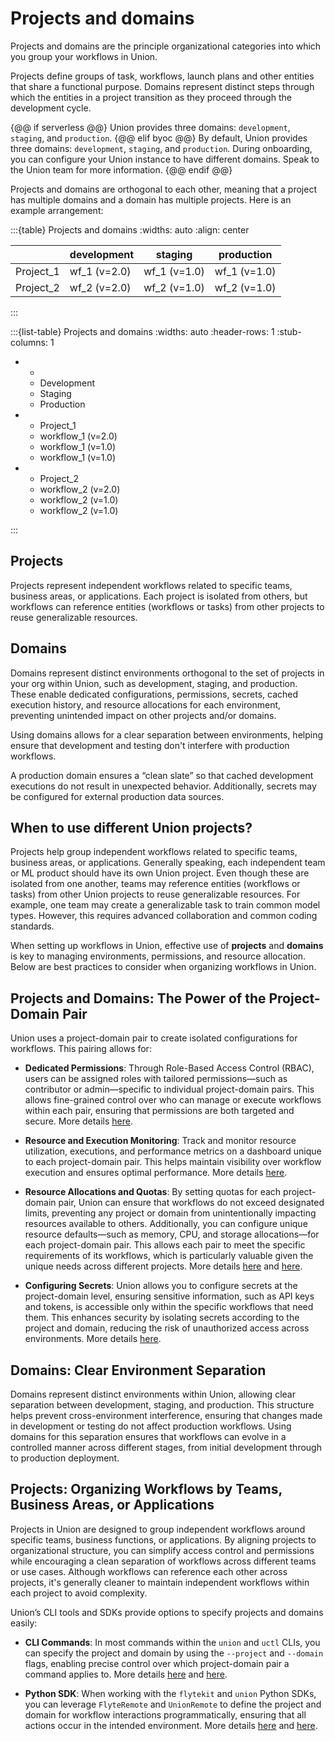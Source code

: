 # Projects and domains

Projects and domains are the principle organizational categories into which you group your workflows in Union.

Projects define groups of task, workflows, launch plans and other entities that share a functional purpose.
Domains represent distinct steps through which the entities in a project transition as they proceed through the development cycle.

{@@ if serverless @@}
Union provides three domains: `development`, `staging`, and `production`.
{@@ elif byoc @@}
By default, Union provides three domains: `development`, `staging`, and `production`.
During onboarding, you can configure your Union instance to have different domains.
Speak to the Union team for more information.
{@@ endif @@}

Projects and domains are orthogonal to each other, meaning that a project has multiple domains and a domain has multiple projects.
Here is an example arrangement:

:::{table} Projects and domains
:widths: auto
:align: center

|           | development | staging      | production   |
| --------- | ----------- | ------------ | ------------ |
| Project_1 | wf_1 (v=2.0)| wf_1 (v=1.0) | wf_1 (v=1.0) |
| Project_2 | wf_2 (v=2.0)| wf_2 (v=1.0) | wf_2 (v=1.0) |

:::

:::{list-table} Projects and domains
:widths: auto
:header-rows: 1
:stub-columns: 1

*   -
    - Development
    - Staging
    - Production
*   - Project_1
    - workflow_1 (v=2.0)
    - workflow_1 (v=1.0)
    - workflow_1 (v=1.0)
*   - Project_2
    - workflow_2 (v=2.0)
    - workflow_2 (v=1.0)
    - workflow_2 (v=1.0)

:::

## Projects

Projects represent independent workflows related to specific teams, business areas, or applications.
Each project is isolated from others, but workflows can reference entities (workflows or tasks) from other projects to reuse generalizable resources.


## Domains

Domains represent distinct environments orthogonal to the set of projects in your org within Union, such as development, staging, and production.
These enable dedicated configurations, permissions, secrets, cached execution history, and resource allocations for each environment, preventing unintended impact on other projects and/or domains.

Using domains allows for a clear separation between environments, helping ensure that development and testing don't interfere with production workflows.

A production domain ensures a “clean slate” so that cached development executions do not result in unexpected behavior.
Additionally, secrets may be configured for external production data sources.


## When to use different Union projects?

Projects help group independent workflows related to specific teams, business areas, or applications.
Generally speaking, each independent team or ML product should have its own Union project.
Even though these are isolated from one another, teams may reference entities (workflows or tasks) from other Union projects to reuse generalizable resources.
For example, one team may create a generalizable task to train common model types.
However, this requires advanced collaboration and common coding standards.

When setting up workflows in Union, effective use of **projects** and **domains** is key to managing environments, permissions, and resource allocation.
Below are best practices to consider when organizing workflows in Union.


## Projects and Domains: The Power of the Project-Domain Pair

Union uses a project-domain pair to create isolated configurations for workflows. This pairing allows for:

* **Dedicated Permissions**: Through Role-Based Access Control (RBAC), users can be assigned roles with tailored permissions—such as contributor or admin—specific to individual project-domain pairs. This allows fine-grained control over who can manage or execute workflows within each pair, ensuring that permissions are both targeted and secure. More details [here](https://docs.union.ai/byoc/user-guide/administration/user-management#custom-roles-and-policies).

* **Resource and Execution Monitoring**: Track and monitor resource utilization, executions, and performance metrics on a dashboard unique to each project-domain pair. This helps maintain visibility over workflow execution and ensures optimal performance. More details [here](https://docs.union.ai/byoc/user-guide/administration/usage#usage).

* **Resource Allocations and Quotas**: By setting quotas for each project-domain pair, Union can ensure that workflows do not exceed designated limits, preventing any project or domain from unintentionally impacting resources available to others. Additionally, you can configure unique resource defaults—such as memory, CPU, and storage allocations—for each project-domain pair. This allows each pair to meet the specific requirements of its workflows, which is particularly valuable given the unique needs across different projects. More details [here](https://docs.union.ai/byoc/user-guide/core-concepts/tasks/task-hardware-environment/customizing-task-resources#execution-defaults-and-resource-quotas) and [here](https://docs.union.ai/byoc/user-guide/administration/usage#resource-quotas).

* **Configuring Secrets**: Union allows you to configure secrets at the project-domain level, ensuring sensitive information, such as API keys and tokens, is accessible only within the specific workflows that need them. This enhances security by isolating secrets according to the project and domain, reducing the risk of unauthorized access across environments. More details [here](https://docs.union.ai/byoc/user-guide/development-cycle/managing-secrets#managing-secrets).

## Domains: Clear Environment Separation

Domains represent distinct environments within Union, allowing clear separation between development, staging, and production. This structure helps prevent cross-environment interference, ensuring that changes made in development or testing do not affect production workflows. Using domains for this separation ensures that workflows can evolve in a controlled manner across different stages, from initial development through to production deployment.

## Projects: Organizing Workflows by Teams, Business Areas, or Applications

Projects in Union are designed to group independent workflows around specific teams, business functions, or applications. By aligning projects to organizational structure, you can simplify access control and permissions while encouraging a clean separation of workflows across different teams or use cases. Although workflows can reference each other across projects, it's generally cleaner to maintain independent workflows within each project to avoid complexity.

Union’s CLI tools and SDKs provide options to specify projects and domains easily:

* **CLI Commands**: In most commands within the `union` and `uctl` CLIs, you can specify the project and domain by using the `--project` and `--domain` flags, enabling precise control over which project-domain pair a command applies to. More details [here](https://docs.union.ai/byoc/api-reference/union-cli) and [here](https://docs.union.ai/byoc/api-reference/uctl-cli/).

* **Python SDK**: When working with the `flytekit` and `union` Python SDKs, you can leverage `FlyteRemote` and `UnionRemote` to define the project and domain for workflow interactions programmatically, ensuring that all actions occur in the intended environment. More details [here](https://docs.union.ai/byoc/user-guide/development-cycle/union-remote#unionremote) and [here](https://docs.flyte.org/en/latest/api/flytekit/design/control_plane.html).


